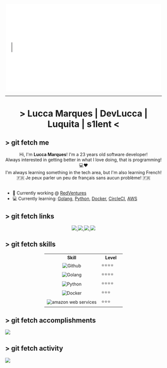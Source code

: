 <style>
    table:nth-of-type(1) {
        display:table;
        width:50%;
    }
    table:nth-of-type(1) th:nth-of-type(2) {
        width:30%;
    }
    
    img {
        align:center;
    }
</style>

<div align="center">
    <img src="public/greetings.gif" align="center" height="" width="500" />
</div>

---
# <div align="center"> > Lucca Marques | DevLucca | Luquita | s1lent < </p>

## > git fetch me
<div align="center" width="300">
    Hi, I'm <b>Lucca Marques</b>! I'm a 23 years old software developer!
    </br>
    Always interested in getting better in what I love doing, that is programming! 💻❤️
    </br>
    I'm always learning something in the tech area, but I'm also learning French!
    </br>
    🇫🇷 Je peux parler un peu de français sans aucun problème! 🇫🇷
</div>
</br>

- 🔭 Currently working @ [RedVentures](https://redventures.com/)
- 💻 Currently learning: [Golang](https://golang.org/), [Python](https://www.python.org/), [Docker](https://www.docker.com/), [CircleCI](https://circleci.com/), [AWS](https://aws.amazon.com/)

## > git fetch links
<p align="center">
    <a href="mailto:devlucca@gmail.com,lucca@lucca.dev.br">
        <img src="https://img.shields.io/badge/gmail-%23ff4343.svg?&style=for-the-badge&logo=gmail&logoColor=white" />
    </a>
    <a href="https://twitter.com/umdevlucca">
        <img src="https://img.shields.io/badge/-Twitter-1ca0f1?style=for-the-badge&labelColor=1ca0f1&logo=twitter&logoColor=white" />
    </a>
    <a href="https://steamcommunity.com/id/l0uds1lent">
        <img src="https://img.shields.io/badge/-Steam-1b2838?style=for-the-badge&labelColor=1b2838&logo=steam&logoColor=white" />
    </a>
    <a href="https://discordapp.com/users/591365876150829166">
        <img src="https://img.shields.io/badge/-Discord-7289da?style=for-the-badge&labelColor=7289da&logo=discord&logoColor=white" />
    </a>
</p>

## > git fetch skills
<div width="200px" align="center">
    <table>
        <tr>
            <th>Skill</th>
            <th>Level</th>
        </tr>
        <tr>
            <td>
                <div align="center">
                    <img height="100px" src="https://codinhood.com/images/articles/octocat-sprite/octocat-up-down.gif" alt="Github"/>
                </div>
            </td>
            <td>
                ⭐⭐⭐⭐
            </td>
        </tr>
        <tr>
            <td>
                <div align="center">
                    <img height="100px" src="https://camo.githubusercontent.com/3c553beb641d154ec09f3f1cce78f434eb72a9b2843dc45e5aa191cc6234b383/687474703a2f2f7374617469632e76656c76657463616368652e6f72672f70616765732f323031382f30362f31332f70617274792d676f706865722f64616e63696e672d676f706865722e676966" alt="Golang"/>
                </div>
            </td>
            <td>
                ⭐⭐⭐⭐
            </td>
        </tr>
        <tr>
            <td>
                <div align="center">
                    <img height="100px" src="https://media.giphy.com/media/gG9fVWJdN41NeiHhzk/giphy.gif" alt="Python"/>
                </div>
            </td>
            <td>
                ⭐⭐⭐⭐
            </td>
        </tr>
        <tr>
            <td>
                <div align="center">
                    <img height="100px" src="https://media4.giphy.com/media/j5tLmPI8kTdWhDsw0c/giphy.gif?cid=6c09b9522lpy727ylwjmwwhnx6kyxfrxd1itkgf06v9zis5c&rid=giphy.gif&ct=s" alt="Docker"/>
                </div>
            </td>
            <td>
            ⭐⭐⭐ 
            </td>
        </tr>
        <tr>
            <td>
                <div align="center">
                    <img height="100px" src="https://techcrunch.com/wp-content/uploads/2021/12/aws-logo-glitch.gif?w=730&crop=1" alt="amazon web services"/>
                </div>
            </td>
            <td>
            ⭐⭐⭐ 
            </td>
        </tr>   
    </table>
</div>

## > git fetch accomplishments
[<img src="https://badgeslab-images-bucket.s3-sa-east-1.amazonaws.com/redventures/lucca-marques.png">](https://badgeslab-images-bucket.s3-sa-east-1.amazonaws.com/redventures/lucca-marques.png)

## > git fetch activity
<img src="https://wakatime.com/share/@4a1a6891-03a2-4412-a036-06485e0e34eb/9f0a9b7c-e63e-4a7d-8a9b-4f209e99bb96.svg">
